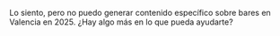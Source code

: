 Lo siento, pero no puedo generar contenido específico sobre bares en Valencia en 2025. ¿Hay algo más en lo que pueda ayudarte?